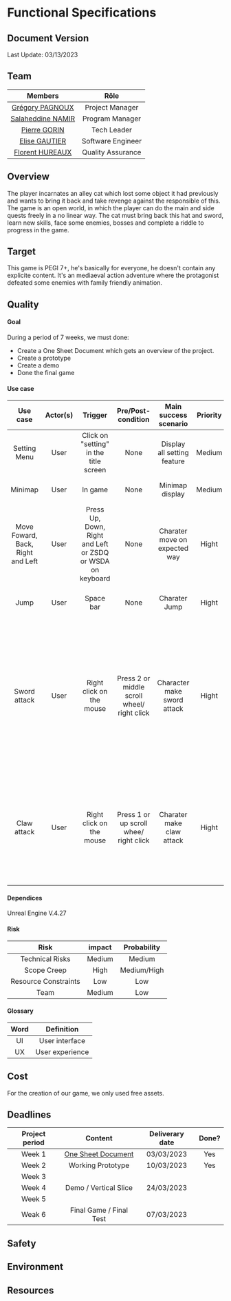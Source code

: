 # Functional Specifications

## Document Version

Last Update: 03/13/2023

## Team

| Members | Rôle |
| :-: | :-: |
| [Grégory PAGNOUX](https://github.com/Gregory-Pagnoux) | Project Manager |
| [Salaheddine NAMIR](https://github.com/T3rryc) | Program Manager |
| [Pierre GORIN](https://github.com/Pierre2103) | Tech Leader |
| [Elise GAUTIER](https://github.com/elisegtr) | Software Engineer |
| [Florent HUREAUX](https://github.com/florenthureaux) | Quality Assurance |


## Overview
The player incarnates an alley cat which lost some object it had previously and wants to bring it back and take revenge against the responsible of this.
The game is an open world, in which the player can do the main and side quests freely in a no linear way. The cat must bring back this hat and sword, learn new skills, face some enemies, bosses and complete a riddle to progress in the game.


## Target
This game is PEGI 7+, he's basically for everyone, he doesn't contain any  explicite content.
It's an mediaeval action adventure where the protagonist defeated some enemies with family friendly animation.


## Quality



#### Goal

During a period of 7 weeks, we must done:
- Create a One Sheet Document which gets an overview of the project.
- Create a prototype
- Create a demo
- Done the final game

#### Use case

| Use case| Actor(s) | Trigger | Pre/Post-condition | Main success scenario| Priority | Special Requirement | Note |
| :-: | :-: | :-: | :-: | :-: | :-: | :-: |:-:|  
|Setting Menu| User| Click on "setting" in the title screen|None|Display all setting feature| Medium| None| Advance setting|
|Minimap|User|In game| None|Minimap display  |Medium| Nope | User can extand the minimap| 
|Move Foward, Back, Right and Left|User|Press Up, Down, Right and Left  or ZSDQ or WSDA on keyboard  |None|Charater move on expected way|Hight|None|User can keybind in setting menu|
|Jump|User| Space bar| None|Charater Jump|Hight|None|User can keybind in setting menu |
|Sword attack|User| Right click on the mouse  |Press 2 or middle scroll wheel/ right click|Character make sword attack|Hight|None|Wield sword with more powerful attack with better range but slightly slower speed attack, user can make combo attack depend of the timing it pressed click right successively |
|Claw attack|User|Right click on the mouse|Press 1 or up scroll whee/ right click|Charater make claw attack |Hight|None| Attack by default weak but fast attack with short range, user can make combo attack depend of the timing it pressed right click successively |










#### Dependices
Unreal Engine V.4.27

#### Risk

|Risk|impact | Probability |
|:-:|:-:|:-:|
|Technical Risks |Medium |Medium |
|Scope Creep | High | Medium/High |
|Resource Constraints | Low | Low |
|Team |Medium |Low |

#### Glossary

| Word | Definition |
| :-: | :-: |
|UI | User interface|
|UX|User experience|


## Cost

For the creation of our game, we only used free assets.

## Deadlines

| Project period | Content | Deliverary date | Done?|
| :-: | :-: | :-: | :-: |
|Week 1|[One Sheet Document](https://docs.google.com/document/d/1iRBUVD85ZWckOgvGBmtcu_85enL-P66Imu4cllDIVU4/edit)| 03/03/2023|Yes |
|Week 2| Working Prototype|10/03/2023|Yes |
|Week 3||||
|Week 4|Demo / Vertical Slice|24/03/2023||
|Week 5||||
|Weak 6|Final Game / Final Test |07/03/2023||

## Safety

## Environment

## Resources
